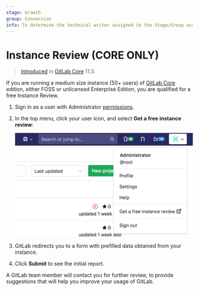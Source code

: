 ```yaml
---
stage: Growth
group: Conversion
info: To determine the technical writer assigned to the Stage/Group associated with this page, see https://about.gitlab.com/handbook/engineering/ux/technical-writing/#designated-technical-writers
---
```


# Instance Review **(CORE ONLY)**

> [Introduced](https://gitlab.com/gitlab-org/gitlab-foss/-/merge_requests/6995) in [GitLab Core](https://about.gitlab.com/pricing/) 11.3.

If you are running a medium size instance (50+ users) of
[GitLab Core](https://about.gitlab.com/pricing/) edition, either FOSS or unlicensed
Enterprise Edition, you are qualified for a free Instance Review.

1. Sign in as a user with Administrator [permissions](../user/permissions.md).
1. In the top menu, click your user icon, and select
   **Get a free instance review**:

   ![Instance Review button](img/instance_review_button.png)

1. GitLab redirects you to a form with prefilled data obtained from your instance.
1. Click **Submit** to see the initial report.

A GitLab team member will contact you for further review, to provide suggestions
that will help you improve your usage of GitLab.
